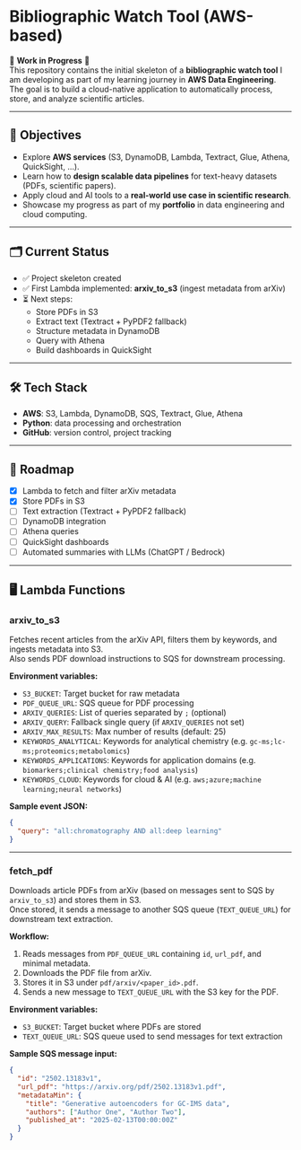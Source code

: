 # Bibliographic Watch Tool (AWS-based)

🚧 **Work in Progress** 🚧  
This repository contains the initial skeleton of a **bibliographic watch tool** I am developing as part of my learning journey in **AWS Data Engineering**.  
The goal is to build a cloud-native application to automatically process, store, and analyze scientific articles.

---

## 📌 Objectives
- Explore **AWS services** (S3, DynamoDB, Lambda, Textract, Glue, Athena, QuickSight, …).  
- Learn how to **design scalable data pipelines** for text-heavy datasets (PDFs, scientific papers).  
- Apply cloud and AI tools to a **real-world use case in scientific research**.  
- Showcase my progress as part of my **portfolio** in data engineering and cloud computing.  

---

## 🗂️ Current Status
- ✅ Project skeleton created  
- ✅ First Lambda implemented: **arxiv_to_s3** (ingest metadata from arXiv)  
- ⏳ Next steps:  
  - Store PDFs in S3  
  - Extract text (Textract + PyPDF2 fallback)  
  - Structure metadata in DynamoDB  
  - Query with Athena  
  - Build dashboards in QuickSight  

---

## 🛠️ Tech Stack
- **AWS**: S3, Lambda, DynamoDB, SQS, Textract, Glue, Athena  
- **Python**: data processing and orchestration  
- **GitHub**: version control, project tracking  

---

## 📅 Roadmap
- [x] Lambda to fetch and filter arXiv metadata  
- [x] Store PDFs in S3  
- [ ] Text extraction (Textract + PyPDF2 fallback)  
- [ ] DynamoDB integration  
- [ ] Athena queries  
- [ ] QuickSight dashboards  
- [ ] Automated summaries with LLMs (ChatGPT / Bedrock)  

---

## 🖥️ Lambda Functions

### arxiv_to_s3
Fetches recent articles from the arXiv API, filters them by keywords, and ingests metadata into S3.  
Also sends PDF download instructions to SQS for downstream processing.

**Environment variables:**
- `S3_BUCKET`: Target bucket for raw metadata  
- `PDF_QUEUE_URL`: SQS queue for PDF processing  
- `ARXIV_QUERIES`: List of queries separated by `;` (optional)  
- `ARXIV_QUERY`: Fallback single query (if `ARXIV_QUERIES` not set)  
- `ARXIV_MAX_RESULTS`: Max number of results (default: 25)  
- `KEYWORDS_ANALYTICAL`: Keywords for analytical chemistry (e.g. `gc-ms;lc-ms;proteomics;metabolomics`)  
- `KEYWORDS_APPLICATIONS`: Keywords for application domains (e.g. `biomarkers;clinical chemistry;food analysis`)  
- `KEYWORDS_CLOUD`: Keywords for cloud & AI (e.g. `aws;azure;machine learning;neural networks`)  

**Sample event JSON:**
```json
{
  "query": "all:chromatography AND all:deep learning"
}
```
---

### fetch_pdf
Downloads article PDFs from arXiv (based on messages sent to SQS by `arxiv_to_s3`) and stores them in S3.  
Once stored, it sends a message to another SQS queue (`TEXT_QUEUE_URL`) for downstream text extraction.

**Workflow:**
1. Reads messages from `PDF_QUEUE_URL` containing `id`, `url_pdf`, and minimal metadata.  
2. Downloads the PDF file from arXiv.  
3. Stores it in S3 under `pdf/arxiv/<paper_id>.pdf`.  
4. Sends a new message to `TEXT_QUEUE_URL` with the S3 key for the PDF.  

**Environment variables:**
- `S3_BUCKET`: Target bucket where PDFs are stored  
- `TEXT_QUEUE_URL`: SQS queue used to send messages for text extraction  

**Sample SQS message input:**
```json
{
  "id": "2502.13183v1",
  "url_pdf": "https://arxiv.org/pdf/2502.13183v1.pdf",
  "metadataMin": {
    "title": "Generative autoencoders for GC-IMS data",
    "authors": ["Author One", "Author Two"],
    "published_at": "2025-02-13T00:00:00Z"
  }
}
```
